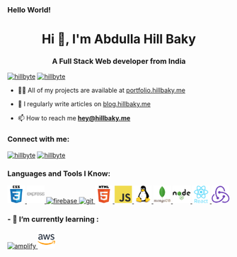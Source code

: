 ### Hello World!

<!--
**hillbyte/hillbyte** is a ✨ _special_ ✨ repository because its `README.md` (this file) appears on your GitHub profile.

Here are some ideas to get you started:

- 🔭 I’m currently working on ...
- 🌱 I’m currently learning ...
- 👯 I’m looking to collaborate on ...
- 🤔 I’m looking for help with ...
- 💬 Ask me about ...
- 📫 How to reach me: ...
- 😄 Pronouns: ...
- ⚡ Fun fact: ...
-->
<h1 align="center">Hi 👋, I'm Abdulla Hill Baky</h1>
<h3 align="center">A Full Stack Web developer from India</h3>

<p align="left">
  <a href="https://twitter.com/hillbyte" target="blank"><img src="https://img.shields.io/twitter/follow/hillbyte?logo=twitter&style=for-the-badge" alt="hillbyte" /></a> 
   <a href="https://linkedin.com/in/hillbyte" target="blank"><img src="https://img.shields.io/linkedin/follow/hillbyte?logo=linkedin&style=for-the-badge" alt="hillbyte" /></a> 

</p>

- 👨‍💻 All of my projects are available at [portfolio.hillbaky.me](portfolio.hillbaky.me)

- 📝 I regularly write articles on [blog.hillbaky.me](blog.hillbaky.me)

- 📫 How to reach me **hey@hillbaky.me**

<h3 align="left">Connect with me:</h3>
<p align="left">
<a href="https://twitter.com/hillbyte" target="blank"><img align="center" src="https://cdn.jsdelivr.net/npm/simple-icons@3.0.1/icons/twitter.svg" alt="hillbyte" height="30" width="40" /></a>
<a href="https://linkedin.com/in/hillbyte" target="blank"><img align="center" src="https://cdn.jsdelivr.net/npm/simple-icons@3.0.1/icons/linkedin.svg" alt="hillbyte" height="30" width="40" /></a>
</p>

<h3 align="left">Languages and Tools I Know:</h3>
<p align="left">   <a href="https://www.w3schools.com/css/" target="_blank"> <img src="https://raw.githubusercontent.com/devicons/devicon/master/icons/css3/css3-original-wordmark.svg" alt="css3" width="40" height="40"/> </a> <a href="https://expressjs.com" target="_blank"> <img src="https://raw.githubusercontent.com/devicons/devicon/master/icons/express/express-original-wordmark.svg" alt="express" width="40" height="40"/> </a> <a href="https://firebase.google.com/" target="_blank"> <img src="https://www.vectorlogo.zone/logos/firebase/firebase-icon.svg" alt="firebase" width="40" height="40"/> </a> <a href="https://git-scm.com/" target="_blank"> <img src="https://www.vectorlogo.zone/logos/git-scm/git-scm-icon.svg" alt="git" width="40" height="40"/> </a> <a href="https://www.w3.org/html/" target="_blank"> <img src="https://raw.githubusercontent.com/devicons/devicon/master/icons/html5/html5-original-wordmark.svg" alt="html5" width="40" height="40"/> </a> <a href="https://developer.mozilla.org/en-US/docs/Web/JavaScript" target="_blank"> <img src="https://raw.githubusercontent.com/devicons/devicon/master/icons/javascript/javascript-original.svg" alt="javascript" width="40" height="40"/> </a> <a href="https://www.linux.org/" target="_blank"> <img src="https://raw.githubusercontent.com/devicons/devicon/master/icons/linux/linux-original.svg" alt="linux" width="40" height="40"/> </a> <a href="https://www.mongodb.com/" target="_blank"> <img src="https://raw.githubusercontent.com/devicons/devicon/master/icons/mongodb/mongodb-original-wordmark.svg" alt="mongodb" width="40" height="40"/> </a> <a href="https://nodejs.org" target="_blank"> <img src="https://raw.githubusercontent.com/devicons/devicon/master/icons/nodejs/nodejs-original-wordmark.svg" alt="nodejs" width="40" height="40"/> </a> <a href="https://reactjs.org/" target="_blank"> <img src="https://raw.githubusercontent.com/devicons/devicon/master/icons/react/react-original-wordmark.svg" alt="react" width="40" height="40"/> </a> <a href="https://redux.js.org" target="_blank"> <img src="https://raw.githubusercontent.com/devicons/devicon/master/icons/redux/redux-original.svg" alt="redux" width="40" height="40"/> </a> </p>
<h3 align="left">- 🌱 I’m currently learning :</h3>
<a href="https://aws.amazon.com/amplify/" target="_blank"> <img src="https://docs.amplify.aws/assets/logo-dark.svg" alt="amplify" width="40" height="40"/> </a> <a href="https://aws.amazon.com" target="_blank"> <img src="https://raw.githubusercontent.com/devicons/devicon/master/icons/amazonwebservices/amazonwebservices-original-wordmark.svg" alt="aws" width="40" height="40"/> </a>

